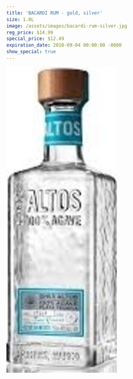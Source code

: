 ```yaml
---
title: 'BACARDI RUM - gold, silver'
size: 1.0L
image: /assets/images/bacardi-rum-silver.jpg
reg_price: $14.99
special_price: $12.49
expiration_date: 2018-09-04 00:00:00 -0600
show_special: true
---
```


![](/assets/images/versions/olmeca-2-1---x----288-800x---.jpg)